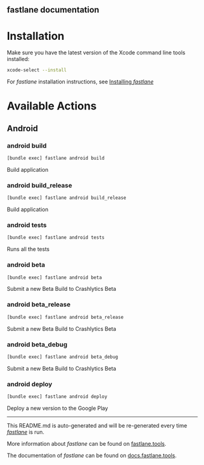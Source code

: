 fastlane documentation
----

# Installation

Make sure you have the latest version of the Xcode command line tools installed:

```sh
xcode-select --install
```

For _fastlane_ installation instructions, see [Installing _fastlane_](https://docs.fastlane.tools/#installing-fastlane)

# Available Actions

## Android

### android build

```sh
[bundle exec] fastlane android build
```

Build application

### android build_release

```sh
[bundle exec] fastlane android build_release
```

Build application

### android tests

```sh
[bundle exec] fastlane android tests
```

Runs all the tests

### android beta

```sh
[bundle exec] fastlane android beta
```

Submit a new Beta Build to Crashlytics Beta

### android beta_release

```sh
[bundle exec] fastlane android beta_release
```

Submit a new Beta Build to Crashlytics Beta

### android beta_debug

```sh
[bundle exec] fastlane android beta_debug
```

Submit a new Beta Build to Crashlytics Beta

### android deploy

```sh
[bundle exec] fastlane android deploy
```

Deploy a new version to the Google Play

----

This README.md is auto-generated and will be re-generated every time [_fastlane_](https://fastlane.tools) is run.

More information about _fastlane_ can be found on [fastlane.tools](https://fastlane.tools).

The documentation of _fastlane_ can be found on [docs.fastlane.tools](https://docs.fastlane.tools).
